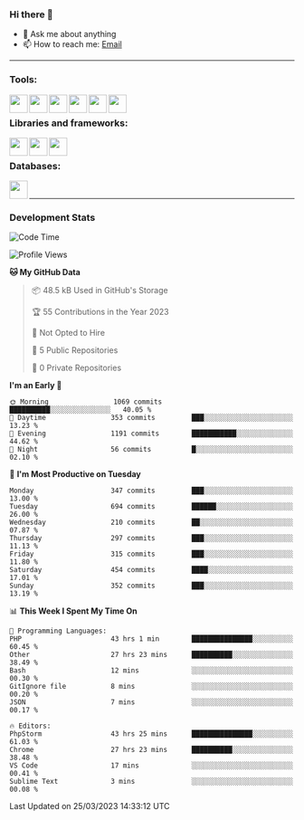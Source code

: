 ### Hi there 👋

- 💬 Ask me about anything
- 📫 How to reach me: [Email]

---

### Tools:
<img align='left' height="32" width="32" src="https://cdn.jsdelivr.net/npm/simple-icons@4.8.0/icons/phpstorm.svg" />
<img align='left' height="32" width="32" src="https://cdn.jsdelivr.net/npm/simple-icons@4.8.0/icons/webstorm.svg" />
<img align='left' height="32" width="32" src="https://cdn.jsdelivr.net/npm/simple-icons@4.8.0/icons/visualstudiocode.svg" />
<img align='left' height="32" width="32" src="https://cdn.jsdelivr.net/npm/simple-icons@4.8.0/icons/sublimetext.svg" />
<img align='left' height="32" width="32" src="https://cdn.jsdelivr.net/npm/simple-icons@4.8.0/icons/laragon.svg" />
<img align='left' height="32" width="32" src="https://cdn.jsdelivr.net/npm/simple-icons@4.8.0/icons/docker.svg" />
<br>

### Libraries and frameworks:
<img align='left' height="32" width="32" src="https://cdn.jsdelivr.net/npm/simple-icons@4.8.0/icons/laravel.svg" />
<img align='left' height="32" width="32" src="https://cdn.jsdelivr.net/npm/simple-icons@4.8.0/icons/vue-dot-js.svg" />
<img align='left' height="32" width="32" src="https://cdn.jsdelivr.net/npm/simple-icons@4.8.0/icons/jquery.svg" />
<br>

### Databases:
<img align='left' height="32" width="32" src="https://cdn.jsdelivr.net/npm/simple-icons@4.8.0/icons/mysql.svg" />
<br>

---
### Development Stats
<!--START_SECTION:waka-->
![Code Time](http://img.shields.io/badge/Code%20Time-1%2C186%20hrs%209%20mins-blue)

![Profile Views](http://img.shields.io/badge/Profile%20Views-0-blue)

**🐱 My GitHub Data** 

> 📦 48.5 kB Used in GitHub's Storage 
 > 
> 🏆 55 Contributions in the Year 2023
 > 
> 🚫 Not Opted to Hire
 > 
> 📜 5 Public Repositories 
 > 
> 🔑 0 Private Repositories 
 > 
**I'm an Early 🐤** 

```text
🌞 Morning                1069 commits        ██████████░░░░░░░░░░░░░░░   40.05 % 
🌆 Daytime                353 commits         ███░░░░░░░░░░░░░░░░░░░░░░   13.23 % 
🌃 Evening                1191 commits        ███████████░░░░░░░░░░░░░░   44.62 % 
🌙 Night                  56 commits          █░░░░░░░░░░░░░░░░░░░░░░░░   02.10 % 
```
📅 **I'm Most Productive on Tuesday** 

```text
Monday                   347 commits         ███░░░░░░░░░░░░░░░░░░░░░░   13.00 % 
Tuesday                  694 commits         ██████░░░░░░░░░░░░░░░░░░░   26.00 % 
Wednesday                210 commits         ██░░░░░░░░░░░░░░░░░░░░░░░   07.87 % 
Thursday                 297 commits         ███░░░░░░░░░░░░░░░░░░░░░░   11.13 % 
Friday                   315 commits         ███░░░░░░░░░░░░░░░░░░░░░░   11.80 % 
Saturday                 454 commits         ████░░░░░░░░░░░░░░░░░░░░░   17.01 % 
Sunday                   352 commits         ███░░░░░░░░░░░░░░░░░░░░░░   13.19 % 
```


📊 **This Week I Spent My Time On** 

```text
💬 Programming Languages: 
PHP                      43 hrs 1 min        ███████████████░░░░░░░░░░   60.45 % 
Other                    27 hrs 23 mins      ██████████░░░░░░░░░░░░░░░   38.49 % 
Bash                     12 mins             ░░░░░░░░░░░░░░░░░░░░░░░░░   00.30 % 
GitIgnore file           8 mins              ░░░░░░░░░░░░░░░░░░░░░░░░░   00.20 % 
JSON                     7 mins              ░░░░░░░░░░░░░░░░░░░░░░░░░   00.17 % 

🔥 Editors: 
PhpStorm                 43 hrs 25 mins      ███████████████░░░░░░░░░░   61.03 % 
Chrome                   27 hrs 23 mins      ██████████░░░░░░░░░░░░░░░   38.48 % 
VS Code                  17 mins             ░░░░░░░░░░░░░░░░░░░░░░░░░   00.41 % 
Sublime Text             3 mins              ░░░░░░░░░░░░░░░░░░░░░░░░░   00.08 % 
```


 Last Updated on 25/03/2023 14:33:12 UTC
<!--END_SECTION:waka-->

[huyviet]: https://huyviet.vn/
[EMAIl]: https://mail.google.com/mail/u/0/?fs=1&tf=cm&source=mailto&to=huynguyenviet0110@gmail.com
